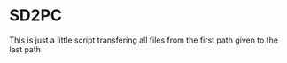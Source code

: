 # SD2PC

This is just a little script transfering all files from the first path given to the last path
